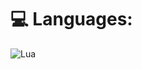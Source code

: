 # 💻 Languages:
![Lua](https://img.shields.io/badge/lua-%232C2D72.svg?style=for-the-badge&logo=lua&logoColor=white)
